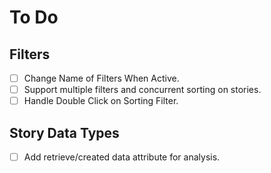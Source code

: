 # To Do

## Filters
* [ ] Change Name of Filters When Active.
* [ ] Support multiple filters and concurrent sorting on stories.
* [ ] Handle Double Click on Sorting Filter.

## Story Data Types
* [ ] Add retrieve/created data attribute for analysis.
